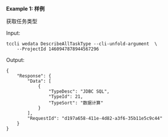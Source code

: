 **Example 1: 样例**

获取任务类型

Input: 

```
tccli wedata DescribeAllTaskType --cli-unfold-argument  \
    --ProjectId 1460947878944567296
```

Output: 
```
{
    "Response": {
        "Data": [
            {
                "TypeDesc": "JDBC SQL",
                "TypeId": 21,
                "TypeSort": "数据计算"
            }
        ],
        "RequestId": "d197a658-411e-4d82-a3f6-35b11e5c9c44"
    }
}
```

